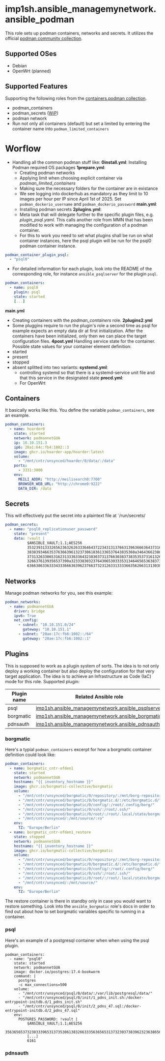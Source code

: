 # imp1sh.ansible_managemynetwork.ansible_podman
This role sets up podman containers, networks and secrets. It utilizes the official [podman community collection](https://docs.ansible.com/ansible/latest/collections/containers/podman/podman_container_module.html).

## Supported OSes
- Debian
- OpenWrt (planned)

## Supported Features
Supporting the following roles from the [containers.podman collection](https://galaxy.ansible.com/ui/repo/published/containers/podman/).
- podman_containers
- podman_secrets ([WiP](https://github.com/containers/ansible-podman-collections/issues/692))
- podman network
- Run not only all containers (default) but set a limited by entering the container name into `podman_limited_containers`

# Worflow
- Handling all the common podman stuff like:
**0install.yml**: Installing Podman required OS packages
**1prepare.yml**:
  - Creating podman networks
  - Applying limit when choosing explicit container via *podman_limited_containers*
  - Making sure the necessary folders for the container are in existance
  - We see logging into dockerhub as mandatory as they limit to 10 images per hour per IP since April 1st of 2025. Set `podman_dockerio_username` and `podman_dockerio_password`
**main.yml**:
  - Installing podman secrets
**2plugins.yml**:
  - Meta task that will delegate further to the specific plugin files, e.g. *plugin_psql.yaml*. This calls another role from MMN that has been modified to work with managing the configuration of a podman container.
  - For this to work you need to set what plugins shall be run on what container instances, here the psql plugin will be run for the psql0 podman container instance.
```yaml
podman_container_plugin_psql:
  - "psql0"
```
  - For detailed information for each plugin, look into the README of the corresponding role, for instance `ansible_psqlserver` for the plugin `psql`.
```yaml
podman_containers:
  - name: psql0 
    plugin: psql
    state: started
    [...]
```
**main.yml**
  - Creating containers with the *podman_containers* role.
**2plugins2.yml**
  - Some pluggins require to run the plugin's role a second time as psql for example expects an empty data dir at first initialization. After the containers have been initialized, only then we can place the target configuration files.
**4post.yml**
Handling service state for the container. Possible state values for your container element definition:
- started
- present
- stopped
- absent
splitted into two variants:
  **systemd.yml**:
    - controlling systemd so that there is a systemd-service unit file and that this service in the designated state
  **procd.yml**:
    - For OpenWrt

## Containers
It basically works like this. You define the variable `podman_containers`, see an example.
```yaml
podman_containers:
  - name: hoarder0
    state: started
    network: podmannetGUA
    ip: 10.10.151.3
    ip6: 20a1:64c:fb4:1002::3
    image: ghcr.io/hoarder-app/hoarder:latest
    volume:
      - "/mnt/cntr/unsynced/hoarder/0/data/:/data"
    ports:
      - 3331:3000
    env:
      MEILI_ADDR: "http://meilisearch0:7700"
      BROWSER_WEB_URL: "http://chrome0:9222"
      DATA_DIR: /data
```
## Secrets
This will effectively put the secret into a plaintext file at `/run/secrets/
```yaml
podman_secrets:
  - name: "psql0_replicationuser_password"
    state: "present"
    data: !vault |
          $ANSIBLE_VAULT;1.1;AES256
          35323931333265623632626333646437223431313766313963666364373163326132313738323035
          3838393466353763663961323730618361336537643835360a346436623866383865623730353031
          37313263306531623133363364323830373137663038373835353731613261346465616431373364
          3266376139356537390a323338303237643065303335313464656536383735643833623231366335
          636638633633343336663639623766373231263313333663562663131303865326162
```

## Networks
Manage podman networks for you, see this example:
```yaml
podman_networks:
  - name: podmannetGUA
    driver: bridge
    ipv6: True
    net_config:
      - subnet: "10.10.151.0/24"
        gateway: "10.10.151.1"
      - subnet: "20ae:17c:fb6:1002::/64"
        gateway: "20ae:17c:fb6:1002::1"
```

## Plugins
This is supposed to work as a plugin system of sorts. The idea is to not only deploy a working container but also deploy the configuration for that very target application. The idea is to achieve an Infrastructure as Code (IaC) mode for this role.
Supported plugin:

| Plugin name | Related Ansible role | Description |
| - | - | - |
| psql | [imp1sh.ansible_managemynetwork.ansible_psqlserver](https://github.com/imp1sh/ansible_managemynetwork/tree/main/roles/ansible_psqlserver) | |
| borgmatic | [imp1sh.ansible_managemynetwork.ansible_borgmatic](https://github.com/imp1sh/ansible_managemynetwork/tree/main/roles/ansible_borgmatic) | |
| pdnsauth | [imp1sh.ansible_managemynetwork.ansible_pdnsauth](https://github.com/imp1sh/ansible_managemynetwork/tree/main/roles/ansible_pdnsauth) | |

### borgmatic
Here's a typial `podman_containers` excerpt for how a borgmatic container definition could look like:

```yaml
podman_containers:
  - name: borgmatic_cntr-ofden1
    state: started
    network: podmannetGUA
    hostname: "{{ inventory_hostname }}"
    image: ghcr.io/borgmatic-collective/borgmatic
    volume:
      - "/mnt/cntr/unsynced/borgmatic/0/repository/:/mnt/borg-repository/"
      - "/mnt/cntr/unsynced/borgmatic/0/borgmatic.d/:/etc/borgmatic.d/"
      - "/mnt/cntr/unsynced/borgmatic/0/config/:/root/.config/borg/"
      - "/mnt/cntr/unsynced/borgmatic/0/ssh/:/root/.ssh/"
      - "/mnt/cntr/unsynced/borgmatic/0/root/:/root/.local/state/borgmatic/"
      - "/mnt/cntr/unsynced/:/mnt/source/:ro"
    env:
      TZ: "Europe/Berlin"
  - name: borgmatic_cntr-ofden1_restore
    state: stopped
    network: podmannetGUA
    hostname: "{{ inventory_hostname }}"
    image: ghcr.io/borgmatic-collective/borgmatic
    volume:
      - "/mnt/cntr/unsynced/borgmatic/0/repository/:/mnt/borg-repository/"
      - "/mnt/cntr/unsynced/borgmatic/0/borgmatic.d/:/etc/borgmatic.d/"
      - "/mnt/cntr/unsynced/borgmatic/0/config/:/root/.config/borg/"
      - "/mnt/cntr/unsynced/borgmatic/0/ssh/:/root/.ssh/"
      - "/mnt/cntr/unsynced/borgmatic/0/root/:/root/.local/state/borgmatic/"
      - "/mnt/cntr/unsynced/:/mnt/source/"
    env:
      TZ: "Europe/Berlin"
```
The restore container is there in standby only in case you would want to restore something.
Look into the `ansible_borgmatic` role's docs in order to find out about how to set borgmatic variables specific to running in a container.

### psql
Here's an example of a postgresql container when when using the psql plugin.
```
podman_containers:
  - name: "psql0"
    state: started
    network: podmannetGUA
    image: docker.io/postgres:17.4-bookworm
    command: |
      postgres
      -c max_connections=500
    volume:
      - "/mnt/cntr/unsynced/psql/0/data/:/var/lib/postgresql/data/"
      - "/mnt/cntr/unsynced/psql/0/init/1_pdns_init.sh:/docker-entrypoint-initdb.d/1_pdns_init.sh"
      - "/mnt/cntr/unsynced/psql/0/init/2_pdns_47.sql:/docker-entrypoint-initdb.d/2_pdns_47.sql"
    env:
      POSTGRES_PASSWORD: !vault |
          $ANSIBLE_VAULT;1.1;AES256
          35636565373238333965313735306138326633356365653137323037383962323638656434343531
          [...]
          6161
```

### pdnsauth

